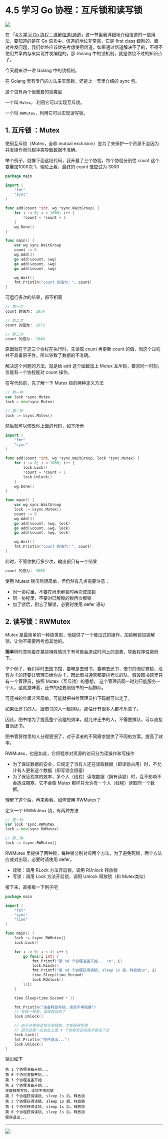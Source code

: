 # 4.5 学习 Go 协程：互斥锁和读写锁

![](http://image.iswbm.com/20200607145423.png)

在 「[4.3 学习 Go 协程：详解信道/通道](http://golang.iswbm.com/c04/c04_03.html)」这一节里我详细地介绍信道的一些用法，要知道的是在 Go 语言中，信道的地位非常高，它是 first class 级别的，面对并发问题，我们始终应该优先考虑使用信道，如果通过信道解决不了的，不得不使用共享内存来实现并发编程的，那 Golang 中的锁机制，就是你绕不过的知识点了。

今天就来讲一讲 Golang 中的锁机制。

在 Golang 里有专门的方法来实现锁，还是上一节里介绍的 sync 包。

这个包有两个很重要的锁类型

一个叫 `Mutex`， 利用它可以实现互斥锁。

一个叫 `RWMutex`，利用它可以实现读写锁。

## 1. 互斥锁 ：Mutex

使用互斥锁（Mutex，全称 mutual exclusion）是为了来保护一个资源不会因为并发操作而引起冲突导致数据不准确。

举个例子，就像下面这段代码，我开启了三个协程，每个协程分别往 count 这个变量加1000次 1，理论上看，最终的 count 值应试为 3000

```go
package main

import (
	"fmt"
	"sync"
)

func add(count *int, wg *sync.WaitGroup) {
	for i := 0; i < 1000; i++ {
		*count = *count + 1
	}
	wg.Done()
}

func main() {
	var wg sync.WaitGroup
	count := 0
	wg.Add(3)
	go add(&count, &wg)
	go add(&count, &wg)
	go add(&count, &wg)

	wg.Wait()
	fmt.Println("count 的值为：", count)
}
```

可运行多次的结果，都不相同

```go
// 第一次
count 的值为： 2854

// 第二次
count 的值为： 2673

// 第三次
count 的值为： 2840
```

原因就在于这三个协程在执行时，先读取 count 再更新 count 的值，而这个过程并不具备原子性，所以导致了数据的不准确。

解决这个问题的方法，就是给 add 这个函数加上 Mutex 互斥锁，要求同一时刻，仅能有一个协程能对 count 操作。

在写代码前，先了解一下 Mutex 锁的两种定义方法

```go
// 第一种
var lock *sync.Mutex
lock = new(sync.Mutex)

// 第二种
lock := &sync.Mutex{}
```

然后就可以修改你上面的代码，如下所示

```go
import (
	"fmt"
	"sync"
)

func add(count *int, wg *sync.WaitGroup, lock *sync.Mutex) {
	for i := 0; i < 1000; i++ {
		lock.Lock()
		*count = *count + 1
		lock.Unlock()
	}
	wg.Done()
}

func main() {
	var wg sync.WaitGroup
	lock := &sync.Mutex{}
	count := 0
	wg.Add(3)
	go add(&count, &wg, lock)
	go add(&count, &wg, lock)
	go add(&count, &wg, lock)

	wg.Wait()
	fmt.Println("count 的值为：", count)
}
```

此时，不管你执行多少次，输出都只有一个结果

```go
count 的值为： 3000
```

使用 Mutext 锁虽然很简单，但仍然有几点需要注意：

- 同一协程里，不要在尚未解锁时再次使加锁
- 同一协程里，不要对已解锁的锁再次解锁
- 加了锁后，别忘了解锁，必要时使用 defer 语句

## 2. 读写锁：RWMutex

Mutex 是最简单的一种锁类型，他提供了一个傻瓜式的操作，加锁解锁加锁解锁，让你不需要再考虑其他的。

**简单**同时意味着在某些特殊情况下有可能会造成时间上的浪费，导致程序性能低下。

举个例子，我们平时去图书馆，要嘛是去借书，要嘛去还书，借书的流程繁锁，没有办卡的还要让管理员给你办卡，因此借书通常都要排老长的队，假设图书馆里只有一个管理员，按照 Mutex（互斥锁）的思想， 这个管理员同一时刻只能服务一个人，这就意味着，还书的也要跟借书的一起排队。

可还书的步骤非常简单，可能就把书给管理员扫下码就可以走了。

如果让还书的人，跟借书的人一起排队，那估计有很多人都不乐意了。

因此，图书馆为了提高整个流程的效率，就允许还书的人，不需要排队，可以直接自助还书。

图书管将馆里的人分得更细了，对于读者的不同需求提供了不同的方案。提高了效率。

RWMutex，也是如此，它将程序对资源的访问分为读操作和写操作

- 为了保证数据的安全，它规定了当有人还在读取数据（即读锁占用）时，不允计有人更新这个数据（即写锁会阻塞）
- 为了保证程序的效率，多个人（线程）读取数据（拥有读锁）时，互不影响不会造成阻塞，它不会像 Mutex 那样只允许有一个人（线程）读取同一个数据。

理解了这个后，再来看看，如何使用 RWMutex？

定义一个 RWMuteux 锁，有两种方法

```go
// 第一种
var lock *sync.RWMutex
lock = new(sync.RWMutex)

// 第二种
lock := &sync.RWMutex{}
```

RWMutex 里提供了两种锁，每种锁分别对应两个方法，为了避免死锁，两个方法应成对出现，必要时请使用 defer。

- 读锁：调用 RLock 方法开启锁，调用 RUnlock 释放锁
- 写锁：调用 Lock 方法开启锁，调用 Unlock 释放锁（和 Mutex类似）

接下来，直接看一下例子吧

```go
package main

import (
	"fmt"
	"sync"
	"time"
)

func main() {
	lock := &sync.RWMutex{}
	lock.Lock()

	for i := 0; i < 4; i++ {
		go func(i int) {
			fmt.Printf("第 %d 个协程准备开始... \n", i)
			lock.RLock()
			fmt.Printf("第 %d 个协程获得读锁, sleep 1s 后，释放锁\n", i)
			time.Sleep(time.Second)
			lock.RUnlock()
		}(i)
	}

	time.Sleep(time.Second * 2)

	fmt.Println("准备释放写锁，读锁不再阻塞")
	// 写锁一释放，读锁就自由了
	lock.Unlock()

	// 由于会等到读锁全部释放，才能获得写锁
	// 因为这里一定会在上面 4 个协程全部完成才能往下走
	lock.Lock()
	fmt.Println("程序退出...")
	lock.Unlock()
}
```

输出如下

```
第 1 个协程准备开始... 
第 0 个协程准备开始... 
第 3 个协程准备开始... 
第 2 个协程准备开始... 
准备释放写锁，读锁不再阻塞
第 2 个协程获得读锁, sleep 1s 后，释放锁
第 3 个协程获得读锁, sleep 1s 后，释放锁
第 1 个协程获得读锁, sleep 1s 后，释放锁
第 0 个协程获得读锁, sleep 1s 后，释放锁
程序退出...
```



---

![](http://image.iswbm.com/20200607174235.png)

